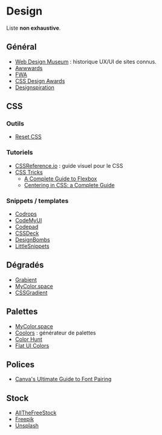 # Design

Liste **non exhaustive**.

## Général
- [Web Design Museum](https://www.webdesignmuseum.org/) : historique UX/UI de sites connus.
- [Awwwards](https://www.awwwards.com/)
- [FWA](https://thefwa.com/)
- [CSS Design Awards](https://www.cssdesignawards.com/)
- [Designspiration](https://www.designspiration.com/)

## CSS

### Outils
- [Reset CSS](https://meyerweb.com/eric/tools/css/reset/)

### Tutoriels
- [CSSReference.io](https://cssreference.io/) : guide visuel pour le CSS
- [CSS Tricks](https://css-tricks.com)
    - [A Complete Guide to Flexbox](https://css-tricks.com/snippets/css/a-guide-to-flexbox/)
    - [Centering in CSS: a Complete Guide](https://css-tricks.com/centering-css-complete-guide/)

### Snippets / templates
- [Codrops](https://tympanus.net/codrops/)
- [CodeMyUI](https://codemyui.com/)
- [Codepad](https://codepad.co/)
- [CSSDeck](https://cssdeck.com/)
- [DesignBombs](https://www.designbombs.com/freebies/)
- [LittleSnippets](https://littlesnippets.net/)

## Dégradés
- [Grabient](https://www.grabient.com/)
- [MyColor.space](https://mycolor.space/gradient)
- [CSSGradient](https://cssgradient.io/)

## Palettes
- [MyColor.space](https://mycolor.space)
- [Coolors](https://coolors.co/) : générateur de palettes
- [Color Hunt](https://colorhunt.co/)
- [Flat UI Colors](https://flatuicolors.com/)

## Polices
- [Canva's Ultimate Guide to Font Pairing](https://www.canva.com/learn/the-ultimate-guide-to-font-pairing/)

## Stock
- [AllTheFreeStock](https://allthefreestock.com/)
- [Freepik](https://fr.freepik.com/)
- [Unsplash](https://unsplash.com/)